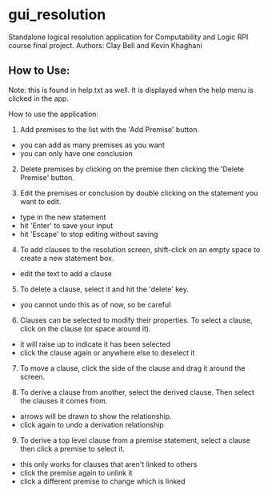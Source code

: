 # gui_resolution
Standalone logical resolution application for Computability and Logic RPI course final project.
Authors: Clay Bell and Kevin Khaghani

## How to Use:
Note: this is found in help.txt as well. It is displayed when the help menu is clicked in the app.

How to use the application:

1. Add premises to the list with the 'Add Premise' button.
  -  you can add as many premises as you want
  -  you can only have one conclusion 

2. Delete premises by clicking on the premise then clicking the 'Delete Premise' button.

3. Edit the premises or conclusion by double clicking on the statement you want to edit.
  -  type in the new statement
  -  hit 'Enter' to save your input
  -  hit 'Escape' to stop editing without saving

4. To add clauses to the resolution screen, shift-click on an empty space to create a new statement box. 
  -  edit the text to add a clause

5. To delete a clause, select it and hit the 'delete' key.
  -  you cannot undo this as of now, so be careful

6. Clauses can be selected to modify their properties. To select a clause, click on the clause (or space around it). 
  -  it will raise up to indicate it has been selected
  -  click the clause again or anywhere else to deselect it

7. To move a clause, click the side of the clause and drag it around the screen.

8. To derive a clause from another, select the derived clause. Then select the clauses it comes from.
  -  arrows will be drawn to show the relationship.
  -  click again to undo a derivation relationship

9. To derive a top level clause from a premise statement, select a clause then click a premise to select it.
  -  this only works for clauses that aren't linked to others
  -  click the premise again to unlink it 
  -  click a different premise to change which is linked
